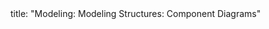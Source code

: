 <frontmatter>
title: "Modeling: Modeling Structures: Component Diagrams"
</frontmatter>

<include src="navbar.md" boilerplate />

<include src="unit-inPage-asFlat.md" boilerplate />